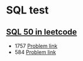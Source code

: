 # SQL test

## [SQL 50 in leetcode](https://leetcode.com/studyplan/top-sql-50/)
  - 1757 [Problem link](https://leetcode.com/problems/recyclable-and-low-fat-products/description/?envType=study-plan-v2&envId=top-sql-50)
  - 584 [Problem link](https://leetcode.com/problems/find-customer-referee/description/?envType=study-plan-v2&envId=top-sql-50)
